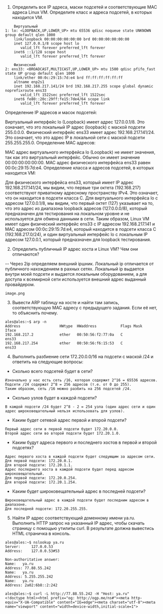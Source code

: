 1. Определить все IP адреса, маски подсетей и соответствующие MAC адреса Linux VM. Определите класс и адреса подсетей, в которых находится VM.
```
    Виртуальный
1: lo: <LOOPBACK,UP,LOWER_UP> mtu 65536 qdisc noqueue state UNKNOWN group default qlen 1000
    link/loopback 00:00:00:00:00:00 brd 00:00:00:00:00:00
    inet 127.0.0.1/8 scope host lo
       valid_lft forever preferred_lft forever
    inet6 ::1/128 scope host 
       valid_lft forever preferred_lft forever
       
    Физический
2: ens33: <BROADCAST,MULTICAST,UP,LOWER_UP> mtu 1500 qdisc pfifo_fast state UP group default qlen 1000
    link/ether 00:0c:29:15:7d:e4 brd ff:ff:ff:ff:ff:ff
    altname enp2s1
    inet 192.168.217.141/24 brd 192.168.217.255 scope global dynamic noprefixroute ens33
       valid_lft 1522sec preferred_lft 1522sec
    inet6 fe80::20c:29ff:fe15:7de4/64 scope link 
       valid_lft forever preferred_lft forever

```
Определение IP адресов и масок подсетей:

Виртуальный интерфейс lo (Loopback) имеет адрес 127.0.0.1/8. Это означает, что это локальный IP адрес (loopback) с маской подсети 255.0.0.0.
Физический интерфейс ens33 имеет адрес 192.168.217.141/24. Это означает, что это адрес IP в локальной сети с маской подсети 255.255.255.0.
Определение MAC адресов:

MAC адрес виртуального интерфейса lo (Loopback) не имеет значения, так как это виртуальный интерфейс. Обычно он имеет значение 00:00:00:00:00:00.
MAC адрес физического интерфейса ens33 равен 00:0c:29:15:7d:e4.
Определение класса и адресов подсетей, в которых находится VM:

Для физического интерфейса ens33, который имеет IP адрес 192.168.217.141/24, мы видим, что первые три октета (192.168.217) соответствуют приватному адресному пространству IPv4. Это означает, что он находится в подсети класса C.
Для виртуального интерфейса lo с адресом 127.0.0.1/8, мы видим, что первый октет (127) указывает на то, что это адрес из диапазона loopback адресов (127.0.0.0/8), который предназначен для тестирования на локальном уровне и не используется для обмена данными в сети.
Таким образом, Linux VM имеет один физический интерфейс ens33 с IP адресом 192.168.217.141 и MAC адресом 00:0c:29:15:7d:e4, который находится в подсети класса C (192.168.217.0/24), и один виртуальный интерфейс lo с локальным IP адресом 127.0.0.1, который предназначен для loopback тестирования.

2. Определить публичный IP адрес хоста и Linux VM? Чем они отличаются?

-- Через 2ip определяем внешний ipшник. 
Локальный ip отличается от публичного нахождением в рахных сетях. Локальный ip выдается внутри моей подсети и выдается локальным оборудованием, а для доступа к всемирной сети используется внешний адрес выданный провайдером.
```
image.png
```
3. Вывести ARP таблицу на хосте и найти там запись, соответствующую MAC адресу с предыдущего задания. Если её нет, то объяснить почему.
```
ales@ales:~$ arp -n
Address                  HWtype  HWaddress           Flags Mask            Iface
192.168.217.2            ether   00:50:56:f2:77:0a   C                     ens33
192.168.217.254          ether   00:50:56:f6:15:53   C                     ens33
```
4. Выполнить разбиение сети 172.20.0.0/16 на подсети с маской /24 и ответить на следующие вопросы:
- Сколько всего подсетей будет в сети?
```
Изначально у нас есть сеть /16, которая содержит 2^16 = 65536 адресов.
Подсети /24 содержат 2^8 = 256 адресов (т.е. от 0 до 255).
Таким образом, сеть /16 можно разбить на 256 подсетей /24.
```
- Сколько узлов будет в каждой подсети?
```
В каждой подсети /24 будет 2^8 - 2 = 254 узла (один адрес сети и один адрес широковещательный нельзя использовать для узлов).
```
- Каким будет сетевой адрес первой и второй подсети?
```
Первый адрес сети в первой подсети будет 172.20.0.0.
Второй адрес сети во второй подсети будет 172.20.1.0.
```
- Каким будут адреса первого и последнего хостов в первой и второй подсетях?
```
Адрес первого хоста в каждой подсети будет следующим за адресом сети.
Для первой подсети: 172.20.0.1.
Для второй подсети: 172.20.1.1.
Адрес последнего хоста в каждой подсети будет перед адресом широковещательный.
Для первой подсети: 172.20.0.254.
Для второй подсети: 172.20.1.254.
```

- Каким будет широковещательный адрес в последней подсети?
```
Широковещательный адрес в каждой подсети будет последним адресом в диапазоне.
Для последней подсети: 172.20.255.255.
```
5. Найти IP адрес соответствующий доменному имени ya.ru. Выполнить HTTP запрос на указанный IP адрес, чтобы скачать страницу с помощью утилиты curl. В результате должна вывестись HTML страничка в консоль.
```
ales@ales:~$ nslookup ya.ru
Server:		127.0.0.53
Address:	127.0.0.53#53

Non-authoritative answer:
Name:	ya.ru
Address: 77.88.55.242
Name:	ya.ru
Address: 5.255.255.242
Name:	ya.ru
Address: 2a02:6b8::2:242
```

```
ales@ales:~$ curl -L http://77.88.55.242 -H "Host: ya.ru"
<!doctype html><html prefix="og: http://ogp.me/ns#"><meta http-equiv="X-UA-Compatible" content="IE=edge"><meta charset="utf-8"><meta name="viewport" content="width=device-width,initial-scale=1">

```
